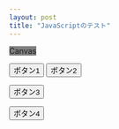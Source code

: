 ```yaml
---
layout: post
title: "JavaScriptのテスト"
---
```


<canvas id="main_canvas" width="500" height="500" style="background-color:gray;">Canvas</canvas>

<button type="button" onclick="rect();">ボタン1</button>
<button type="button" onclick="alert('Hello');">ボタン2</button>

<button type="button" onclick="hello2();">ボタン3</button>

<button type="button" onclick="hello3();">ボタン4</button>

<script>
function hello2() {
alert("Hello");
};
</script>

<script src="/assets/js/hello.js"></script>
